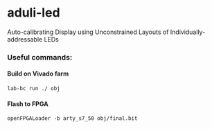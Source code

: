 # aduli-led

Auto-calibrating Display using Unconstrained Layouts of Individually-addressable LEDs

### Useful commands:

#### Build on Vivado farm

```
lab-bc run ./ obj
```

#### Flash to FPGA

```
openFPGALoader -b arty_s7_50 obj/final.bit
```
